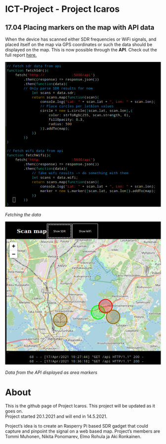 # ICT-Project - Project Icaros

## 17.04 Placing markers on the map with API data

When the device has scanned either SDR frequencies or WiFi signals, and placed itself on the map via GPS coordinates or such the data should be displayed on the map. This is now possible through the **API**. Check out the full report [here.](./Reports/1704_2021_markersfromapi/README.md)

![fetch001](./Reports/1704_2021_markersfromapi/imgs/fetch001.png)

_Fetching the data_

![buttons002](./Reports/1704_2021_markersfromapi/imgs/buttons002.png)

_Data from the API displayed as area markers_

# About

This is the github page of Project Icaros.
This project will be updated as it goes on.<br>
Project started 20.1.2021 and will end in 14.5.2021.

Project’s idea is to create an Rasperry Pi based SDR gadget that could capture and pinpoint the signal on a web based map. Project’s members are Tommi Muhonen, Nikita Ponomarev, Elmo Rohula ja Aki Ronkainen.
